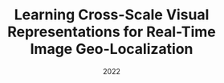 ---
title: "Learning Cross-Scale Visual Representations for Real-Time Image Geo-Localization"
collection: publications
permalink: /publication/frame-interpolation-cg
date: 2022
venue: "RA-L & ICRA"
authors: "<b>T. Zhang</b> and M. Johnson-Roberson"
uri: https://arxiv.org/abs/2109.04087
arxiv: https://arxiv.org/abs/2109.04087
bibtex: files/croscarep.txt
pdf: 
teaser: images/concept.png
---
